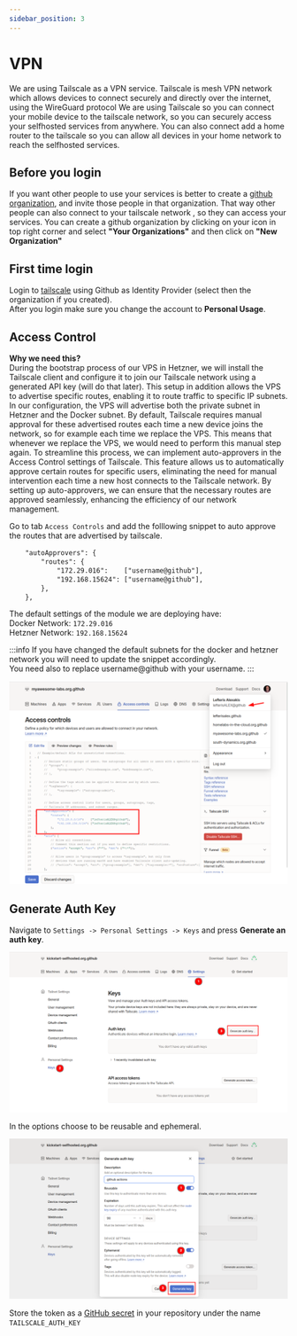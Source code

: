 ```yaml
---
sidebar_position: 3
---
```


# VPN

We are using Tailscale as a VPN service. Tailscale is mesh VPN network which allows devices to connect securely and directly over the internet, using the WireGuard protocol
We are using Tailscale so you can connect your mobile device to the tailscale network, so you can securely access your selfhosted services from anywhere.
You can also connect add a home router to the tailscale so you can allow all devices in your home network to reach the selfhosted services.

## Before you login

If you want other people to use your services is better to create a [github organization](http/docs.github.com/en/organizations/collaborating-with-groups-in-organizations/creating-a-new-organization-from-scratch), and invite those people in that organization.
That way other people can also connect to your tailscale network , so they can access your services.
You can create a github organization by clicking on your icon in top right corner and select **"Your Organizations"**  and then click on **"New Organization"**

## First time login
Login to [tailscale](http/login.tailscale.com/) using Github as Identity Provider (select then the organization if you created).   
After you login make sure you change the account to **Personal Usage**.


## Access Control

**Why we need this?**  
During the bootstrap process of our VPS in Hetzner, we will install the Tailscale client and configure it to join our Tailscale network using a generated API key (will do that later). This setup in addition allows the VPS to advertise specific routes, enabling it to route traffic to specific IP subnets.  
In our configuration, the VPS will advertise both the private subnet in Hetzner and the Docker subnet. By default, Tailscale requires manual approval for these advertised routes each time a new device joins the network, so for example each time we replace the VPS. This means that whenever we replace the VPS, we would need to perform this manual step again.
To streamline this process, we can implement auto-approvers in the Access Control settings of Tailscale. This feature allows us to automatically approve certain routes for specific users, eliminating the need for manual intervention each time a new host connects to the Tailscale network. By setting up auto-approvers, we can ensure that the necessary routes are approved seamlessly, enhancing the efficiency of our network management.


Go to tab `Access Controls` and add the folllowing snippet to auto approve the routes that are advertised by tailscale.

```
	"autoApprovers": {
		"routes": {
			"172.29.016":    ["username@github"],
			"192.168.15624": ["username@github"],
		},
	},
```

The default settings of the module we are deploying have:  
Docker Network: `172.29.016`  
Hetzner Network: `192.168.15624`  

:::info
If you have changed the default subnets for the docker and hetzner network you will need to update the snippet accordingly.  
You need also to replace username@github with your username.
:::

![](../../../static/img/tailscale-acl.png)

## Generate Auth Key
Navigate to `Settings -> Personal Settings -> Keys` and press **Generate an auth key**.  

![](../../../static/img/tailscale-auth-key.png)

In the options choose to be reusable and ephemeral.

![](../../../static/img/tailscale-auth-key-2.png)

Store the token as a [GitHub secret](../../Getting_Started/preparation/cicd#github-secret) in your repository under the name `TAILSCALE_AUTH_KEY`

